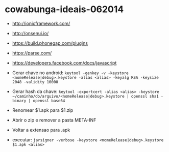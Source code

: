 cowabunga-ideais-062014
=======================


* http://ionicframework.com/
* http://onsenui.io/
* https://build.phonegap.com/plugins
* https://parse.com/
* https://developers.facebook.com/docs/javascript


* Gerar chave no android: `keytool -genkey -v -keystore <nomeRelease|debug>.keystore -alias <alias> -keyalg RSA -keysize 2048 -validity 10000`
* Gerar hash da chave: `keytool -exportcert -alias <alias> -keystore ~/caminho/do/arquivo/<nomeRelease|debug>.keystore | openssl sha1 -binary | openssl base64`


* Renomear $1.apk para $1.zip
 * Abrir o zip e remover a pasta META-INF
 * Voltar a extensao para .apk
 * executar: `jarsigner -verbose -keystore <nomeRelease|debug>.keystore $1.apk <alias>`

